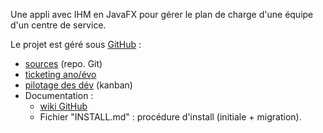 Une appli avec IHM en JavaFX pour gérer le plan de charge d'une équipe d'un centre de service.

Le projet est géré sous [GitHub](https://github.com/bugmaker31/planCharge) :
- [sources](https://github.com/bugmaker31/planCharge) (repo. Git)
- [ticketing ano/évo](https://github.com/bugmaker31/planCharge/issues)
- [pilotage des dév](https://github.com/bugmaker31/planCharge/projects) (kanban)
- Documentation :
    - [wiki GitHub](https://github.com/bugmaker31/planCharge/wiki)
    - Fichier "INSTALL.md" : procédure d'install (initiale + migration).